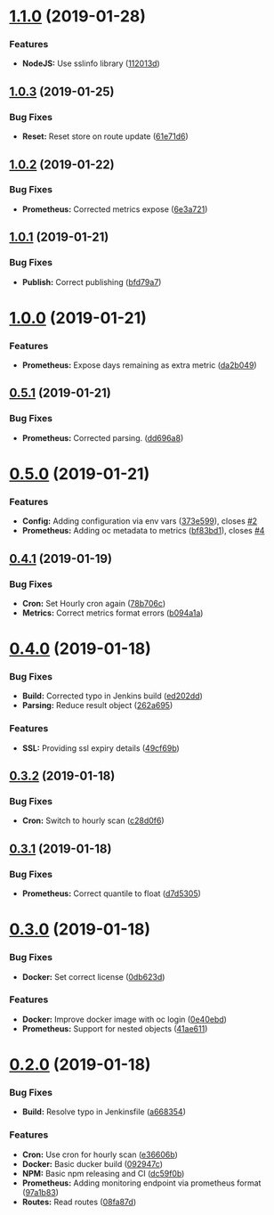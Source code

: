 <a name="1.1.0"></a>
# [1.1.0](https://github.com/toolisticon/oc-routes-prometheus-exporter/compare/v1.0.3...v1.1.0) (2019-01-28)


### Features

* **NodeJS:** Use sslinfo library ([112013d](https://github.com/toolisticon/oc-routes-prometheus-exporter/commit/112013d))



<a name="1.0.3"></a>
## [1.0.3](https://github.com/toolisticon/oc-routes-prometheus-exporter/compare/v1.0.2...v1.0.3) (2019-01-25)


### Bug Fixes

* **Reset:** Reset store on route update ([61e71d6](https://github.com/toolisticon/oc-routes-prometheus-exporter/commit/61e71d6))



<a name="1.0.2"></a>
## [1.0.2](https://github.com/toolisticon/oc-routes-prometheus-exporter/compare/v1.0.1...v1.0.2) (2019-01-22)


### Bug Fixes

* **Prometheus:** Corrected metrics expose ([6e3a721](https://github.com/toolisticon/oc-routes-prometheus-exporter/commit/6e3a721))



<a name="1.0.1"></a>
## [1.0.1](https://github.com/toolisticon/oc-routes-prometheus-exporter/compare/v1.0.0...v1.0.1) (2019-01-21)


### Bug Fixes

* **Publish:** Correct publishing ([bfd79a7](https://github.com/toolisticon/oc-routes-prometheus-exporter/commit/bfd79a7))



<a name="1.0.0"></a>
# [1.0.0](https://github.com/toolisticon/oc-routes-prometheus-exporter/compare/v0.5.1...v1.0.0) (2019-01-21)


### Features

* **Prometheus:** Expose days remaining as extra metric ([da2b049](https://github.com/toolisticon/oc-routes-prometheus-exporter/commit/da2b049))



<a name="0.5.1"></a>
## [0.5.1](https://github.com/toolisticon/oc-routes-prometheus-exporter/compare/v0.5.0...v0.5.1) (2019-01-21)


### Bug Fixes

* **Prometheus:** Corrected parsing. ([dd696a8](https://github.com/toolisticon/oc-routes-prometheus-exporter/commit/dd696a8))



<a name="0.5.0"></a>
# [0.5.0](https://github.com/toolisticon/oc-routes-prometheus-exporter/compare/v0.4.1...v0.5.0) (2019-01-21)


### Features

* **Config:** Adding configuration via env vars ([373e599](https://github.com/toolisticon/oc-routes-prometheus-exporter/commit/373e599)), closes [#2](https://github.com/toolisticon/oc-routes-prometheus-exporter/issues/2)
* **Prometheus:** Adding oc metadata to metrics ([bf83bd1](https://github.com/toolisticon/oc-routes-prometheus-exporter/commit/bf83bd1)), closes [#4](https://github.com/toolisticon/oc-routes-prometheus-exporter/issues/4)



<a name="0.4.1"></a>
## [0.4.1](https://github.com/toolisticon/oc-routes-prometheus-exporter/compare/v0.4.0...v0.4.1) (2019-01-19)


### Bug Fixes

* **Cron:** Set Hourly cron again ([78b706c](https://github.com/toolisticon/oc-routes-prometheus-exporter/commit/78b706c))
* **Metrics:** Correct metrics format errors ([b094a1a](https://github.com/toolisticon/oc-routes-prometheus-exporter/commit/b094a1a))



<a name="0.4.0"></a>
# [0.4.0](https://github.com/toolisticon/oc-routes-prometheus-exporter/compare/v0.3.2...v0.4.0) (2019-01-18)


### Bug Fixes

* **Build:** Corrected typo in Jenkins build ([ed202dd](https://github.com/toolisticon/oc-routes-prometheus-exporter/commit/ed202dd))
* **Parsing:** Reduce result object ([262a695](https://github.com/toolisticon/oc-routes-prometheus-exporter/commit/262a695))


### Features

* **SSL:** Providing ssl expiry details ([49cf69b](https://github.com/toolisticon/oc-routes-prometheus-exporter/commit/49cf69b))



<a name="0.3.2"></a>
## [0.3.2](https://github.com/toolisticon/oc-routes-prometheus-exporter/compare/v0.3.1...v0.3.2) (2019-01-18)


### Bug Fixes

* **Cron:** Switch to hourly scan ([c28d0f6](https://github.com/toolisticon/oc-routes-prometheus-exporter/commit/c28d0f6))



<a name="0.3.1"></a>
## [0.3.1](https://github.com/toolisticon/oc-routes-prometheus-exporter/compare/v0.3.0...v0.3.1) (2019-01-18)


### Bug Fixes

* **Prometheus:** Correct quantile to float ([d7d5305](https://github.com/toolisticon/oc-routes-prometheus-exporter/commit/d7d5305))



<a name="0.3.0"></a>
# [0.3.0](https://github.com/toolisticon/oc-routes-prometheus-exporter/compare/v0.2.0...v0.3.0) (2019-01-18)


### Bug Fixes

* **Docker:** Set correct license ([0db623d](https://github.com/toolisticon/oc-routes-prometheus-exporter/commit/0db623d))


### Features

* **Docker:** Improve docker image with oc login ([0e40ebd](https://github.com/toolisticon/oc-routes-prometheus-exporter/commit/0e40ebd))
* **Prometheus:** Support for nested objects ([41ae611](https://github.com/toolisticon/oc-routes-prometheus-exporter/commit/41ae611))



<a name="0.2.0"></a>
# [0.2.0](https://github.com/toolisticon/oc-routes-prometheus-exporter/compare/08fa87d...v0.2.0) (2019-01-18)


### Bug Fixes

* **Build:** Resolve typo in Jenkinsfile ([a668354](https://github.com/toolisticon/oc-routes-prometheus-exporter/commit/a668354))


### Features

* **Cron:** Use cron for hourly scan ([e36606b](https://github.com/toolisticon/oc-routes-prometheus-exporter/commit/e36606b))
* **Docker:** Basic ducker build ([092947c](https://github.com/toolisticon/oc-routes-prometheus-exporter/commit/092947c))
* **NPM:** Basic npm releasing and CI ([dc59f0b](https://github.com/toolisticon/oc-routes-prometheus-exporter/commit/dc59f0b))
* **Prometheus:** Adding monitoring endpoint via prometheus format ([97a1b83](https://github.com/toolisticon/oc-routes-prometheus-exporter/commit/97a1b83))
* **Routes:** Read routes ([08fa87d](https://github.com/toolisticon/oc-routes-prometheus-exporter/commit/08fa87d))



